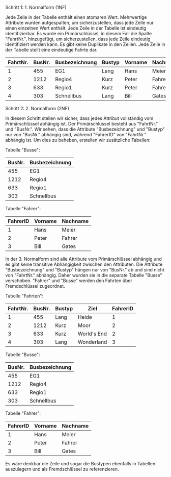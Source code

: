 Schritt 1: 1. Normalform (1NF)

Jede Zelle in der Tabelle enthält einen atomaren Wert. Mehrwertige Attribute wurden aufgespalten, um sicherzustellen, dass jede Zelle nur einen einzelnen Wert enthält.
Jede Zeile in der Tabelle ist eindeutig identifizierbar. Es wurde ein Primärschlüssel, in diesem Fall die Spalte "FahrtNr.", hinzugefügt, um sicherzustellen, dass jede Zeile eindeutig identifiziert werden kann.
Es gibt keine Duplikate in den Zeilen. Jede Zeile in der Tabelle stellt eine eindeutige Fahrte dar.

| FahrtNr. | BusNr. | Busbezeichnung | Bustyp   | Vorname | Nachname   | Ziel          |
|----------|--------|----------------|----------|---------|------------|---------------|
| 1        | 455    | EG1            | Lang     | Hans    | Meier      | Heide         |
| 2        | 1212   | Regio4         | Kurz     | Peter   | Fahrer     | Moor          |
| 3        | 633    | Regio1         | Kurz     | Peter   | Fahrer     | World's End   |
| 4        | 303    | Schnellbus     | Lang     | Bill    | Gates      | Wonderland    |

Schritt 2: 2. Normalform (2NF)

In diesem Schritt stellen wir sicher, dass jedes Attribut vollständig vom Primärschlüssel abhängig ist. Der Primärschlüssel besteht aus "FahrtNr." und "BusNr.". Wir sehen, dass die Attribute "Busbezeichnung" und "Bustyp" nur von "BusNr." abhängig sind, während "FahrerID" von "FahrtNr." abhängig ist. Um dies zu beheben, erstellen wir zusätzliche Tabellen:


Tabelle "Busse":

| BusNr. | Busbezeichnung |
|--------|----------------|
| 455    | EG1            |
| 1212   | Regio4         |
| 633    | Regio1         |
| 303    | Schnellbus     |


Tabelle "Fahrer":

| FahrerID | Vorname | Nachname |
|----------|---------|----------|
| 1        | Hans    | Meier    |
| 2        | Peter   | Fahrer   |
| 3        | Bill    | Gates    |


In der 3. Normalform sind alle Attribute vom Primärschlüssel abhängig und es gibt keine transitive Abhängigkeit zwischen den Attributen. Die Attribute "Busbezeichnung" und "Bustyp" hängen nur von "BusNr." ab und sind nicht von "FahrtNr." abhängig. Daher wurden sie in die separate Tabelle "Busse" verschoben. "Fahrer" und "Busse" werden den Fahrten über Fremdschlüssel zugeordnet. 

Tabelle "Fahrten":

| FahrtNr. | BusNr. | Bustyp   | Ziel          | FahrerID |
|----------|--------|----------|---------------|----------|
| 1        | 455    | Lang     | Heide         | 1        |
| 2        | 1212   | Kurz     | Moor          | 2        |
| 3        | 633    | Kurz     | World's End   | 2        |
| 4        | 303    | Lang     | Wonderland    | 3        |

Tabelle "Busse":

| BusNr. | Busbezeichnung |
|--------|----------------|
| 455    | EG1            |
| 1212   | Regio4         |
| 633    | Regio1         |
| 303    | Schnellbus     |


Tabelle "Fahrer":

| FahrerID | Vorname | Nachname |
|----------|---------|----------|
| 1        | Hans    | Meier    |
| 2        | Peter   | Fahrer   |
| 3        | Bill    | Gates    |

Es wäre denkbar die Zeile und sogar die Bustypen ebenfalls in Tabellen auszulagern und als Fremdschlüssel zu referenzieren.
